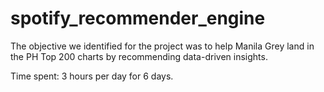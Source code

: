 # spotify_recommender_engine

The objective we identified for the project was to help Manila Grey land in the PH Top 200 charts by recommending data-driven insights.

Time spent: 3 hours per day for 6 days.
